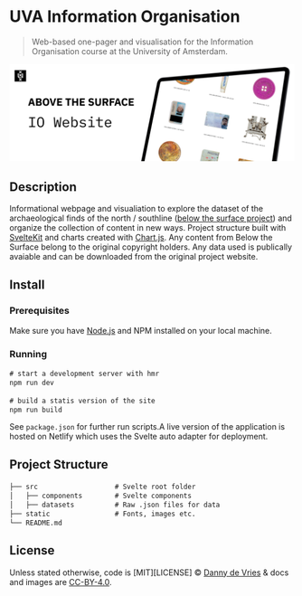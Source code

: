 # UVA Information Organisation

> Web-based one-pager and visualisation for the Information Organisation course at the University of Amsterdam.

![GitHub banner](/docs/banner.jpg)

## Description

Informational webpage and visualiation to explore the dataset of the archaeological finds of the north / southline ([below the surface project](https://belowthesurface.amsterdam/en)) and organize the collection of content in new ways. Project structure built with [SvelteKit](https://kit.svelte.dev) and charts created with [Chart.js](https://www.chartjs.org). Any content from Below the Surface belong to the original copyright holders. Any data used is publically avaiable and can be downloaded from the original project website.

## Install

### Prerequisites

Make sure you have [Node.js](https://nodejs.org/en) and NPM installed on your local machine.

### Running

```
# start a development server with hmr
npm run dev

# build a statis version of the site
npm run build
```

See `package.json` for further run scripts.A live version of the application is hosted on Netlify which uses the Svelte auto adapter for deployment.

## Project Structure

```
├── src                   # Svelte root folder
│   ├── components        # Svelte components
│   ├── datasets          # Raw .json files for data
├── static                # Fonts, images etc.
└── README.md

```

## License

Unless stated otherwise, code is [MIT][LICENSE] © [Danny de Vries](https://github.com/dandevri) & docs and images are [CC-BY-4.0](https://creativecommons.org/licenses/by/4.0/).
